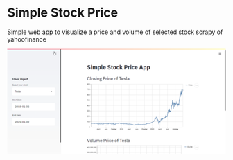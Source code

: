 # Simple Stock Price
Simple web app to visualize a price and volume of selected stock scrapy of yahoofinance


![](GyMsQ3PKk3.gif)
